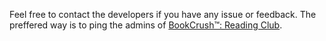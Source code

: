 Feel free to contact the developers if you have any issue or feedback\.
The preffered way is to ping the admins of [BookCrush™: Reading Club](https://t.me/BookCrushClub)\.

